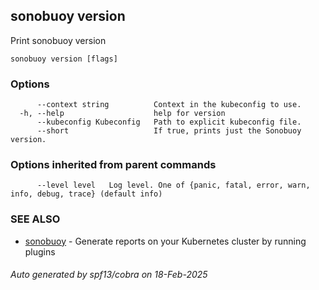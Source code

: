 ## sonobuoy version

Print sonobuoy version

```
sonobuoy version [flags]
```

### Options

```
      --context string          Context in the kubeconfig to use.
  -h, --help                    help for version
      --kubeconfig Kubeconfig   Path to explicit kubeconfig file.
      --short                   If true, prints just the Sonobuoy version.
```

### Options inherited from parent commands

```
      --level level   Log level. One of {panic, fatal, error, warn, info, debug, trace} (default info)
```

### SEE ALSO

* [sonobuoy](sonobuoy.md)	 - Generate reports on your Kubernetes cluster by running plugins

###### Auto generated by spf13/cobra on 18-Feb-2025
